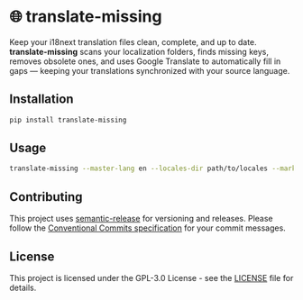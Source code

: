 # 🌐 translate-missing

Keep your i18next translation files clean, complete, and up to date.  **translate-missing** scans your localization folders, finds missing keys, removes obsolete ones, and uses Google Translate to automatically fill in gaps — keeping your translations synchronized with your source language.

## Installation

```bash
pip install translate-missing
```

## Usage

```bash
translate-missing --master-lang en --locales-dir path/to/locales --marker GT
```

## Contributing

This project uses [semantic-release](https://github.com/semantic-release/semantic-release) for versioning and releases. Please follow the [Conventional Commits specification](https://www.conventionalcommits.org/) for your commit messages.

## License

This project is licensed under the GPL-3.0 License - see the [LICENSE](LICENSE) file for details.
